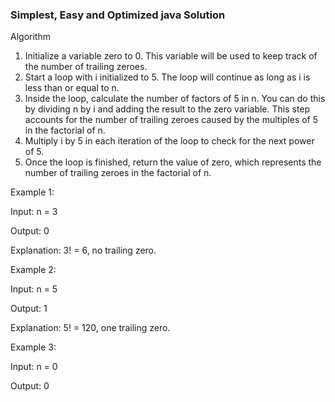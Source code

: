 ### Simplest, Easy and Optimized java Solution

Algorithm
1. Initialize a variable zero to 0. This variable will be used to keep track of the number of trailing zeroes.
2. Start a loop with i initialized to 5. The loop will continue as long as i is less than or equal to n.
3. Inside the loop, calculate the number of factors of 5 in n. You can do this by dividing n by i and adding the result to the zero variable. This step accounts for the number of trailing zeroes caused by the multiples of 5 in the factorial of n.
4. Multiply i by 5 in each iteration of the loop to check for the next power of 5.
5. Once the loop is finished, return the value of zero, which represents the number of trailing zeroes in the factorial of n.

Example 1:

Input: n = 3

Output: 0

Explanation: 3! = 6, no trailing zero.

Example 2:

Input: n = 5

Output: 1

Explanation: 5! = 120, one trailing zero.

Example 3:


Input: n = 0

Output: 0
